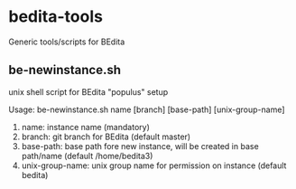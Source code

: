 bedita-tools
============

Generic tools/scripts for BEdita


## be-newinstance.sh

unix shell script for BEdita "populus" setup

Usage: be-newinstance.sh name [branch] [base-path] [unix-group-name]

 1. name: instance name (mandatory)
 1. branch: git branch for BEdita (default master)
 1. base-path: base path fore new instance, will be created in base path/name (default /home/bedita3)
 1. unix-group-name: unix group name for permission on instance (default bedita)

